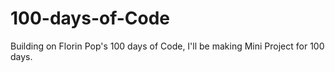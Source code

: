 # 100-days-of-Code
Building on Florin Pop's 100 days of Code, I'll be making Mini Project for 100 days.

